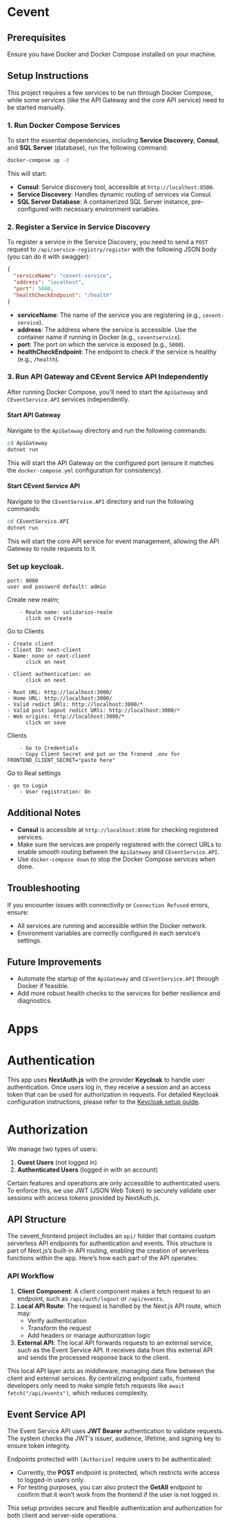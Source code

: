 ﻿# Cevent
## Prerequisites

Ensure you have Docker and Docker Compose installed on your machine.

## Setup Instructions

This project requires a few services to be run through Docker Compose, while some services (like the API Gateway and the core API service) need to be started manually.

### 1. Run Docker Compose Services

To start the essential dependencies, including **Service Discovery**, **Consul**, and **SQL Server** (database), run the following command:

```bash
docker-compose up -d
```

This will start:
- **Consul**: Service discovery tool, accessible at `http://localhost:8500`.
- **Service Discovery**: Handles dynamic routing of services via Consul.
- **SQL Server Database**: A containerized SQL Server instance, pre-configured with necessary environment variables.

### 2. Register a Service in Service Discovery

To register a service in the Service Discovery, you need to send a `POST` request to `/api/service-registry/register` with the following JSON body (you can do it with swagger):

```json
{
  "serviceName": "cevent-service",
  "address": "localhost",
  "port": 5000,
  "healthCheckEndpoint": "/health"
}
```

- **serviceName**: The name of the service you are registering (e.g., `cevent-service`).
- **address**: The address where the service is accessible. Use the container name if running in Docker (e.g., `ceventservice`).
- **port**: The port on which the service is exposed (e.g., `5000`).
- **healthCheckEndpoint**: The endpoint to check if the service is healthy (e.g., `/health`).

### 3. Run API Gateway and CEvent Service API Independently

After running Docker Compose, you’ll need to start the `ApiGateway` and `CEventService.API` services independently.

#### Start API Gateway

Navigate to the `ApiGateway` directory and run the following commands:

```bash
cd ApiGateway
dotnet run
```

This will start the API Gateway on the configured port (ensure it matches the `docker-compose.yml` configuration for consistency).


#### Start CEvent Service API

Navigate to the `CEventService.API` directory and run the following commands:

```bash
cd CEventService.API
dotnet run
```

This will start the core API service for event management, allowing the API Gateway to route requests to it.

### Set up keycloak.

```
port: 8080
user and password default: admin
```

Create new realm;
```
	- Realm name: solidarios-realm
      click on Create
```
	
Go to Clients
```
- Create client
- Client ID: next-client
- Name: none or next-client
	  click on next
    
- Client authentication: on
	  click on next

- Root URL: http://localhost:3000/
- Home URL: http://localhost:3000/
- Valid redict URls: http://localhost:3000/*
- Valid post logout redict URls: http://localhost:3000/*
- Web origins: http://localhost:3000/*
	  click on save
```

Clients 
```
	- Go to Credentials
	- Copy Client Secret and put on the fronend .env for FRONTEND_CLIENT_SECRET="paste here"
```

Go to Real settings

	- go to Login
		- User registration: On
	

## Additional Notes

- **Consul** is accessible at `http://localhost:8500` for checking registered services.
- Make sure the services are properly registered with the correct URLs to enable smooth routing between the `ApiGateway` and `CEventService.API`.
- Use `docker-compose down` to stop the Docker Compose services when done.

## Troubleshooting

If you encounter issues with connectivity or `Connection Refused` errors, ensure:
- All services are running and accessible within the Docker network.
- Environment variables are correctly configured in each service’s settings.

## Future Improvements

- Automate the startup of the `ApiGateway` and `CEventService.API` through Docker if feasible.
- Add more robust health checks to the services for better resilience and diagnostics.


# Apps

# Authentication
This app uses **NextAuth.js** with the provider **Keycloak** to handle user authentication. Once users log in, they receive a session and an access token that can be used for authorization in requests. For detailed Keycloak configuration instructions, please refer to the [Keycloak setup guide](cevent_frontend/README.md).

# Authorization
We manage two types of users:
1. **Guest Users** (not logged in)
2. **Authenticated Users** (logged in with an account)

Certain features and operations are only accessible to authenticated users. To enforce this, we use JWT (JSON Web Token) to securely validate user sessions with access tokens provided by NextAuth.js.

## API Structure
The cevent_frontend project includes an `api/` folder that contains custom serverless API endpoints for authentication and events. This structure is part of Next.js’s built-in API routing, enabling the creation of serverless functions within the app. Here’s how each part of the API operates:

### API Workflow
1. **Client Component**: A client component makes a fetch request to an endpoint, such as `/api/auth/logout` or `/api/events`.
2. **Local API Route**: The request is handled by the Next.js API route, which may:
   - Verify authentication
   - Transform the request
   - Add headers or manage authorization logic
3. **External API**: The local API forwards requests to an external service, such as the Event Service API. It receives data from this external API and sends the processed response back to the client.

This local API layer acts as middleware, managing data flow between the client and external services. By centralizing endpoint calls, frontend developers only need to make simple fetch requests like `await fetch("/api/events")`, which reduces complexity.

## Event Service API
The Event Service API uses **JWT Bearer** authentication to validate requests. The system checks the JWT's issuer, audience, lifetime, and signing key to ensure token integrity.

Endpoints protected with `[Authorize]` require users to be authenticated:
- Currently, the **POST** endpoint is protected, which restricts write access to logged-in users only.
- For testing purposes, you can also protect the **GetAll** endpoint to confirm that it won’t work from the frontend if the user is not logged in.

This setup provides secure and flexible authentication and authorization for both client and server-side operations.